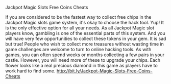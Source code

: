 Jackpot Magic Slots Free Coins Cheats

If you are considered to be the fastest way to collect free chips in the Jackpot Magic slots game system, it's okay to choose the hack tool. Yup! It is the only effective option for all your needs. As all Jackpot Magic slot players know, gambling is one of the essential parts of this system. And you will have very few opportunities to collect these tokens in your gem. It is sad but true! People who wish to collect more treasures without wasting time in game challenges are welcome to turn to online hacking tools. As with games, you can often spend weeks or months collecting a few pairs in your castle. However, you will need more of these to upgrade your chips. Each flower looks like a real precious diamond in this game as players have to work hard to find some. http://bit.ly/Jackpot-Magic-Slots-Free-Coins-Cheats
